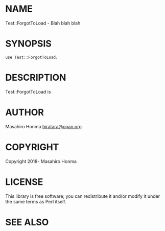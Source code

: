 # NAME

Test::ForgotToLoad - Blah blah blah

# SYNOPSIS

    use Test::ForgotToLoad;

# DESCRIPTION

Test::ForgotToLoad is

# AUTHOR

Masahiro Honma <hiratara@cpan.org>

# COPYRIGHT

Copyright 2018- Masahiro Honma

# LICENSE

This library is free software; you can redistribute it and/or modify
it under the same terms as Perl itself.

# SEE ALSO
